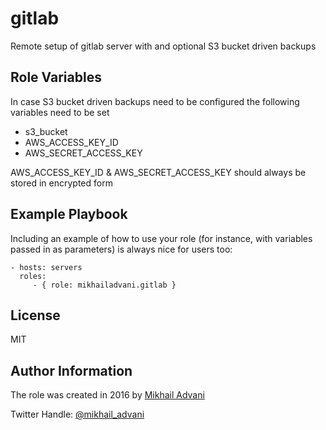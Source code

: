 gitlab
=========

Remote setup of gitlab server with and optional S3 bucket driven backups

Role Variables
--------------

In case S3 bucket driven backups need to be configured the following variables need to be set
- s3_bucket
- AWS_ACCESS_KEY_ID
- AWS_SECRET_ACCESS_KEY

AWS_ACCESS_KEY_ID & AWS_SECRET_ACCESS_KEY should always be stored in encrypted form

Example Playbook
----------------

Including an example of how to use your role (for instance, with variables passed in as parameters) is always nice for users too:

    - hosts: servers
      roles:
         - { role: mikhailadvani.gitlab }

License
-------

MIT

Author Information
------------------

The role was created in 2016 by [Mikhail Advani](https://github.com/mikhailadvani "Github")

Twitter Handle: [@mikhail_advani](https://twitter.com/mikhail_advani "Twitter")

